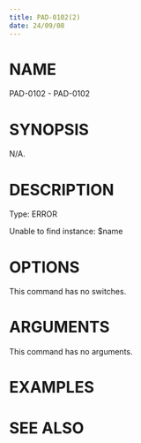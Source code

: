 ```yaml
---
title: PAD-0102(2)
date: 24/09/08
---
```


# NAME

PAD-0102 - PAD-0102

# SYNOPSIS

N/A.

# DESCRIPTION

Type: ERROR

Unable to find instance: $name

# OPTIONS

This command has no switches.

# ARGUMENTS

This command has no arguments.

# EXAMPLES

# SEE ALSO
